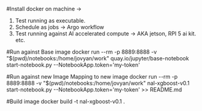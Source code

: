 #Install docker on machine -> 

1. Test running as executable. 
2. Schedule as jobs -> Argo workflow 
3. Test running against AI accelerated compute -> AKA jetson, RPI 5 ai kit. etc. 


#Run against  Base image 
docker run --rm -p 8889:8888 -v "$(pwd)/notebooks:/home/jovyan/work" quay.io/jupyter/base-notebook start-notebook.py --NotebookApp.token='my-token'

#Run against new Image
Mapping to new image
docker run --rm -p 8889:8888 -v "$(pwd)/notebooks:/home/jovyan/work" nal-xgboost-v0.1 start-notebook.py --NotebookApp.token='my-token' >> README.md

#Build image
docker build -t nal-xgboost-v0.1 .
